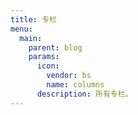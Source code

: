 ```yaml
---
title: 专栏
menu:
  main:
    parent: blog
    params:
      icon:
        vendor: bs
        name: columns
      description: 所有专栏。
---
```

